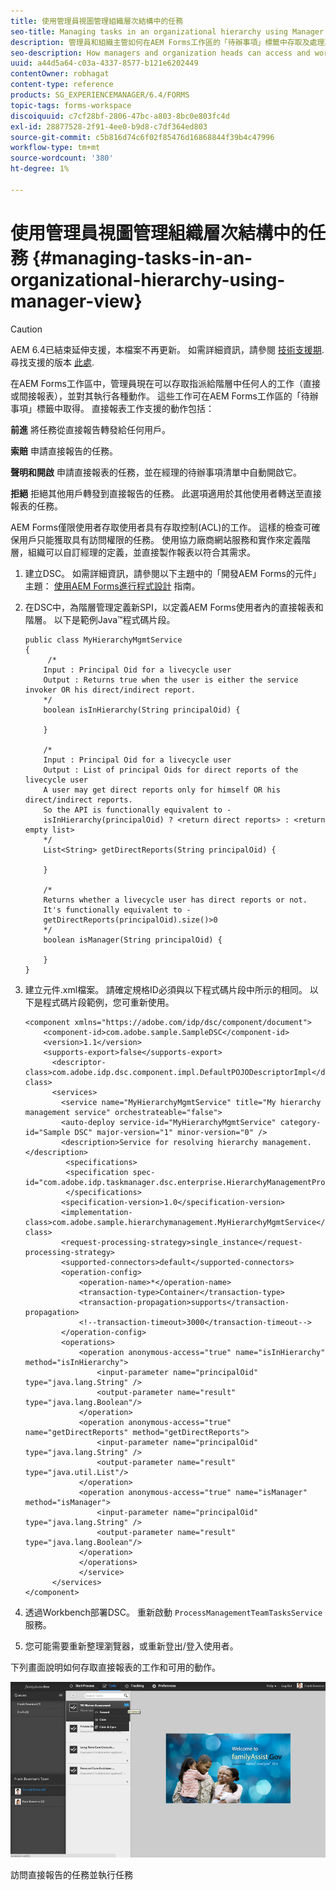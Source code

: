 ```yaml
---
title: 使用管理員視圖管理組織層次結構中的任務
seo-title: Managing tasks in an organizational hierarchy using Manager View
description: 管理員和組織主管如何在AEM Forms工作區的「待辦事項」標籤中存取及處理其直接和間接報表的工作。
seo-description: How managers and organization heads can access and work on the tasks of their direct and indirect reports in the To-do tab in AEM Forms workspace.
uuid: a44d5a64-c03a-4337-8577-b121e6202449
contentOwner: robhagat
content-type: reference
products: SG_EXPERIENCEMANAGER/6.4/FORMS
topic-tags: forms-workspace
discoiquuid: c7cf28bf-2806-47bc-a803-8bc0e803fc4d
exl-id: 28877528-2f91-4ee0-b9d8-c7df364ed803
source-git-commit: c5b816d74c6f02f85476d16868844f39b4c47996
workflow-type: tm+mt
source-wordcount: '380'
ht-degree: 1%

---
```


# 使用管理員視圖管理組織層次結構中的任務 {#managing-tasks-in-an-organizational-hierarchy-using-manager-view}

>[!CAUTION]
>
>AEM 6.4已結束延伸支援，本檔案不再更新。 如需詳細資訊，請參閱 [技術支援期](https://helpx.adobe.com//tw/support/programs/eol-matrix.html). 尋找支援的版本 [此處](https://experienceleague.adobe.com/docs/).

在AEM Forms工作區中，管理員現在可以存取指派給階層中任何人的工作（直接或間接報表），並對其執行各種動作。 這些工作可在AEM Forms工作區的「待辦事項」標籤中取得。 直接報表工作支援的動作包括：

**前進** 將任務從直接報告轉發給任何用戶。

**索賠** 申請直接報告的任務。

**聲明和開啟** 申請直接報表的任務，並在經理的待辦事項清單中自動開啟它。

**拒絕** 拒絕其他用戶轉發到直接報告的任務。 此選項適用於其他使用者轉送至直接報表的任務。

AEM Forms僅限使用者存取使用者具有存取控制(ACL)的工作。 這樣的檢查可確保用戶只能獲取具有訪問權限的任務。 使用協力廠商網站服務和實作來定義階層，組織可以自訂經理的定義，並直接製作報表以符合其需求。

1. 建立DSC。 如需詳細資訊，請參閱以下主題中的「開發AEM Forms的元件」主題： [使用AEM Forms進行程式設計](https://www.adobe.com/go/learn_aemforms_programming_63) 指南。
1. 在DSC中，為階層管理定義新SPI，以定義AEM Forms使用者內的直接報表和階層。 以下是範例Java™程式碼片段。

   ```as3
   public class MyHierarchyMgmtService 
   { 
        /*
       Input : Principal Oid for a livecycle user
       Output : Returns true when the user is either the service invoker OR his direct/indirect report.
       */
       boolean isInHierarchy(String principalOid) {
   
       }
   
       /* 
       Input : Principal Oid for a livecycle user
       Output : List of principal Oids for direct reports of the livecycle user
       A user may get direct reports only for himself OR his direct/indirect reports.
       So the API is functionally equivalent to - 
       isInHierarchy(principalOid) ? <return direct reports> : <return empty list>
       */
       List<String> getDirectReports(String principalOid) {
   
       }
   
       /* 
       Returns whether a livecycle user has direct reports or not.
       It's functionally equivalent to -
       getDirectReports(principalOid).size()>0
       */
       boolean isManager(String principalOid) {
   
       }  
   }
   ```

1. 建立元件.xml檔案。 請確定規格ID必須與以下程式碼片段中所示的相同。 以下是程式碼片段範例，您可重新使用。

   ```as3
   <component xmlns="https://adobe.com/idp/dsc/component/document"> 
       <component-id>com.adobe.sample.SampleDSC</component-id> 
       <version>1.1</version> 
       <supports-export>false</supports-export> 
         <descriptor-class>com.adobe.idp.dsc.component.impl.DefaultPOJODescriptorImpl</descriptor-class> 
         <services> 
           <service name="MyHierarchyMgmtService" title="My hierarchy management service" orchestrateable="false"> 
           <auto-deploy service-id="MyHierarchyMgmtService" category-id="Sample DSC" major-version="1" minor-version="0" /> 
           <description>Service for resolving hierarchy management.</description> 
            <specifications> 
            <specification spec-id="com.adobe.idp.taskmanager.dsc.enterprise.HierarchyManagementProvider"/> 
            </specifications> 
           <specification-version>1.0</specification-version> 
           <implementation-class>com.adobe.sample.hierarchymanagement.MyHierarchyMgmtService</implementation-class> 
           <request-processing-strategy>single_instance</request-processing-strategy> 
           <supported-connectors>default</supported-connectors> 
           <operation-config> 
               <operation-name>*</operation-name> 
               <transaction-type>Container</transaction-type> 
               <transaction-propagation>supports</transaction-propagation> 
               <!--transaction-timeout>3000</transaction-timeout--> 
           </operation-config> 
           <operations> 
               <operation anonymous-access="true" name="isInHierarchy" method="isInHierarchy"> 
                   <input-parameter name="principalOid" type="java.lang.String" /> 
                   <output-parameter name="result" type="java.lang.Boolean"/> 
               </operation> 
               <operation anonymous-access="true" name="getDirectReports" method="getDirectReports"> 
                   <input-parameter name="principalOid" type="java.lang.String" /> 
                   <output-parameter name="result" type="java.util.List"/> 
               </operation> 
               <operation anonymous-access="true" name="isManager" method="isManager"> 
                   <input-parameter name="principalOid" type="java.lang.String" /> 
                   <output-parameter name="result" type="java.lang.Boolean"/> 
               </operation> 
               </operations> 
               </service> 
         </services>
   </component>
   ```

1. 透過Workbench部署DSC。 重新啟動 `ProcessManagementTeamTasksService` 服務。
1. 您可能需要重新整理瀏覽器，或重新登出/登入使用者。

下列畫面說明如何存取直接報表的工作和可用的動作。

![cu_manager_view](assets/cu_manager_view.png)

訪問直接報告的任務並執行任務

